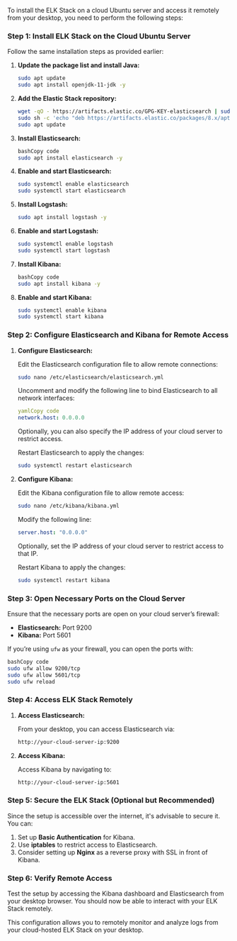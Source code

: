 To install the ELK Stack on a cloud Ubuntu server and access it remotely from your desktop, you need to perform the following steps:

### Step 1: Install ELK Stack on the Cloud Ubuntu Server

Follow the same installation steps as provided earlier:

1. **Update the package list and install Java:**
    
    ```bash
    sudo apt update
    sudo apt install openjdk-11-jdk -y
    
    ```
    
2. **Add the Elastic Stack repository:**
    
    ```bash
    wget -qO - https://artifacts.elastic.co/GPG-KEY-elasticsearch | sudo apt-key add -
    sudo sh -c 'echo "deb https://artifacts.elastic.co/packages/8.x/apt stable main" > /etc/apt/sources.list.d/elastic-8.x.list'
    sudo apt update
    
    ```
    
3. **Install Elasticsearch:**
    
    ```bash
    bashCopy code
    sudo apt install elasticsearch -y
    
    ```
    
4. **Enable and start Elasticsearch:**
    
    ```bash
    sudo systemctl enable elasticsearch
    sudo systemctl start elasticsearch
    
    ```
    
5. **Install Logstash:**
    
    ```bash
    sudo apt install logstash -y
    
    ```
    
6. **Enable and start Logstash:**
    
    ```bash
    sudo systemctl enable logstash
    sudo systemctl start logstash
    
    ```
    
7. **Install Kibana:**
    
    ```bash
    bashCopy code
    sudo apt install kibana -y
    
    ```
    
8. **Enable and start Kibana:**
    
    ```bash
    sudo systemctl enable kibana
    sudo systemctl start kibana
    
    ```
    

### Step 2: Configure Elasticsearch and Kibana for Remote Access

1. **Configure Elasticsearch:**
    
    Edit the Elasticsearch configuration file to allow remote connections:
    
    ```bash
    sudo nano /etc/elasticsearch/elasticsearch.yml
    
    ```
    
    Uncomment and modify the following line to bind Elasticsearch to all network interfaces:
    
    ```yaml
    yamlCopy code
    network.host: 0.0.0.0
    
    ```
    
    Optionally, you can also specify the IP address of your cloud server to restrict access.
    
    Restart Elasticsearch to apply the changes:
    
    ```bash
    sudo systemctl restart elasticsearch
    
    ```
    
2. **Configure Kibana:**
    
    Edit the Kibana configuration file to allow remote access:
    
    ```bash
    sudo nano /etc/kibana/kibana.yml
    
    ```
    
    Modify the following line:
    
    ```yaml
    server.host: "0.0.0.0"
    
    ```
    
    Optionally, set the IP address of your cloud server to restrict access to that IP.
    
    Restart Kibana to apply the changes:
    
    ```bash
    sudo systemctl restart kibana
    
    ```
    

### Step 3: Open Necessary Ports on the Cloud Server

Ensure that the necessary ports are open on your cloud server’s firewall:

- **Elasticsearch:** Port 9200
- **Kibana:** Port 5601

If you’re using `ufw` as your firewall, you can open the ports with:

```bash
bashCopy code
sudo ufw allow 9200/tcp
sudo ufw allow 5601/tcp
sudo ufw reload

```

### Step 4: Access ELK Stack Remotely

1. **Access Elasticsearch:**
    
    From your desktop, you can access Elasticsearch via:
    
    ```bash
    http://your-cloud-server-ip:9200
    
    ```
    
2. **Access Kibana:**
    
    Access Kibana by navigating to:
    
    ```bash
    http://your-cloud-server-ip:5601
    
    ```
    

### Step 5: Secure the ELK Stack (Optional but Recommended)

Since the setup is accessible over the internet, it's advisable to secure it. You can:

1. Set up **Basic Authentication** for Kibana.
2. Use **iptables** to restrict access to Elasticsearch.
3. Consider setting up **Nginx** as a reverse proxy with SSL in front of Kibana.

### Step 6: Verify Remote Access

Test the setup by accessing the Kibana dashboard and Elasticsearch from your desktop browser. You should now be able to interact with your ELK Stack remotely.

This configuration allows you to remotely monitor and analyze logs from your cloud-hosted ELK Stack on your desktop.
